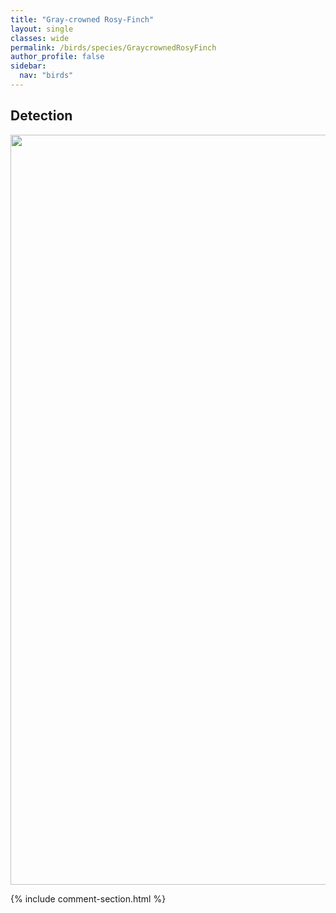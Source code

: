 ```yaml
---
title: "Gray-crowned Rosy-Finch"
layout: single
classes: wide
permalink: /birds/species/GraycrownedRosyFinch
author_profile: false
sidebar:
  nav: "birds"
---
```


<h2>Detection</h2>

<a href="https://drive.google.com/uc?export=view&id=1iRWeHhGZEvtMzkZA3gYMMdEL0PUWDdRa">
<img src="https://drive.google.com/uc?export=view&id=1iRWeHhGZEvtMzkZA3gYMMdEL0PUWDdRa" height = "1200" width = "800">
</a>

{% include comment-section.html %}
